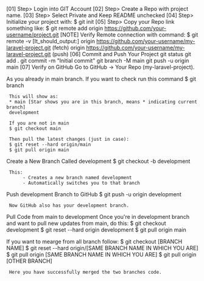 <!-- CONNECTING PROJECT WITH GIT HUB -->
[01] Step> Login into GIT Account
[02] Step> Create a Repo with project name.
[03] Step> Select Private and Keep README unchecked
[04] Step> Initialize your project with:
     $ git init
[05] Step> Copy your Repo link something like:
     $ git remote add origin https://github.com/your-username/project.git
     [NOTE] Verify Remote connection with command:
     $ git remote -v
     [It_should_output:]
     origin  https://github.com/your-username/my-laravel-project.git (fetch)
     origin  https://github.com/your-username/my-laravel-project.git (push)
[06] Commit and Push Your Project
     git status
     git add .
     git commit -m "Initial commit"
     git branch -M main
     git push -u origin main
[07] Verify on GitHub
     Go to GitHub → Your Repo (my-laravel-project).

<!-- WORKING WITH BRANCHING WITH REMOTE GIT -->
As you already in main branch. If you want to check run this command
     $ git branch

     This will show as:
     * main [Star shows you are in this branch, means * indicating current branch]
     development

     If you are not in main
     $ git checkout main

     Then pull the latest changes (just in case):
     $ git reset --hard origin/main
     $ git pull origin main
     
Create a New Branch Called development
     $ git checkout -b development

     This:
          - Creates a new branch named development
          - Automatically switches you to that branch
     
Push development Branch to GitHub
     $ git push -u origin development

     Now GitHub also has your development branch.

Pull Code from main to development
     Once you're in development branch and want to pull new updates from main, do this:
     $ git checkout development
     $ git reset --hard origin development
     $ git pull origin main

If you want to mearge from all branch follow:
     $ git checkout [BRANCH NAME]
     $ git reset --hard origin/[SAME BRANCH NAME IN WHICH YOU ARE]
     $ git pull origin [SAME BRANCH NAME IN WHICH YOU ARE]
     $ git pull origin [OTHER BRANCH]

     Here you have successfully merged the two branches code.
